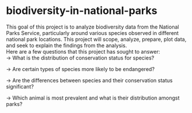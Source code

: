 # biodiversity-in-national-parks
This goal of this project is to analyze biodiversity data from the National Parks Service, particularly around various species observed in different national park locations.  This project will scope, analyze, prepare, plot data, and seek to explain the findings from the analysis.  
Here are a few questions that this project has sought to answer:  
-> What is the distribution of conservation status for species?

-> Are certain types of species more likely to be endangered?

-> Are the differences between species and their conservation status significant?

-> Which animal is most prevalent and what is their distribution amongst parks?
